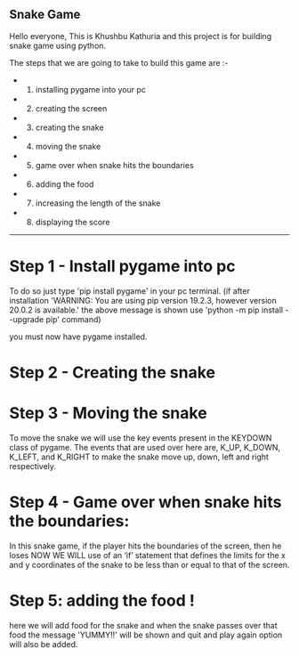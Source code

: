 ## Snake Game

Hello everyone,
This is Khushbu Kathuria and this project is for building snake game using python.

The steps that we are going to take to build this game are :-

- 1. installing pygame into your pc
- 2. creating the screen
- 3. creating the snake
- 4. moving the snake
- 5. game over when snake hits the boundaries
- 6. adding the food
- 7. increasing the length of the snake
- 8. displaying the score

-----------------------------------------------------------------------
# Step 1 - Install pygame into pc
To do so just type 'pip install pygame' in your pc terminal.
(if after installation 'WARNING: You are using pip version 19.2.3, however version 20.0.2 is available.'
the above message is shown use 'python -m pip install --upgrade pip' command)

you must now have pygame installed.

# Step 2 - Creating the snake

# Step 3 - Moving the snake
To move the snake we will use the key events present in the KEYDOWN class of pygame.
The events that are used over here are, K_UP, K_DOWN, K_LEFT, and K_RIGHT to make the snake move up, down, left and right respectively.

# Step 4 - Game over when snake hits the boundaries:
In this snake game, if the player hits the boundaries of the screen, then he loses
NOW WE WILL use of an ‘if’ statement that defines the limits for the x and y coordinates of the snake to be less than or equal to that of the screen.

# Step 5: adding the food !
here we will add food for the snake and when the snake passes over that food the message 'YUMMY!!' will be shown
and quit and play again option will also be added.
